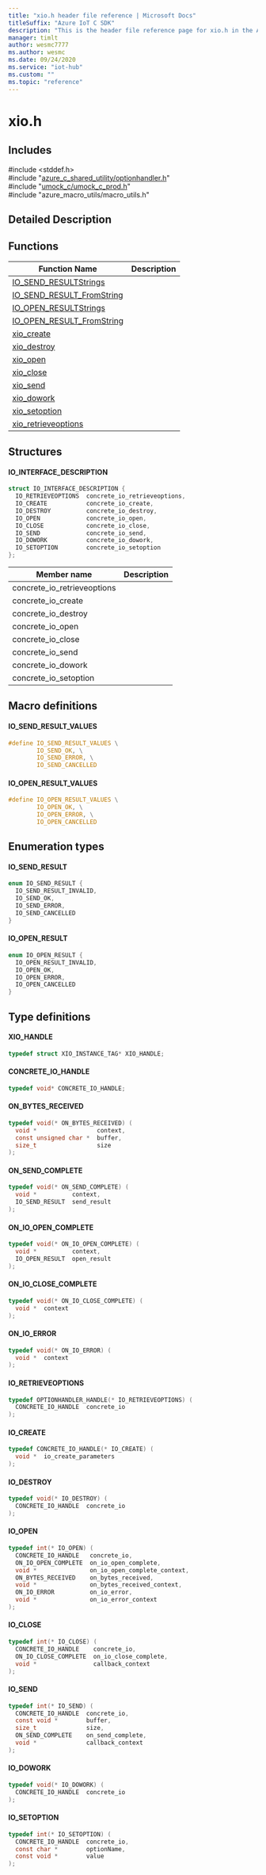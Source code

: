 ```yaml
---                             
title: "xio.h header file reference | Microsoft Docs" 
titleSuffix: "Azure IoT C SDK"            
description: "This is the header file reference page for xio.h in the Azure IoT C SDK. This SDK is used with Azure IoT Hub and Azure IoT Hub Device Provisioning Service"            
manager: timlt                 
author: wesmc7777              
ms.author: wesmc               
ms.date: 09/24/2020                    
ms.service: "iot-hub"             
ms.custom: ""                
ms.topic: "reference"        
---                            
```


# xio.h 

## Includes

\#include <stddef.h>  
\#include "[azure_c_shared_utility/optionhandler.h](optionhandler-h.md)"  
\#include "[umock_c/umock_c_prod.h](umock-c-prod-h.md)"  
\#include "azure_macro_utils/macro_utils.h"  

## Detailed Description

## Functions

Function Name                  | Description                                
--------------------------------|---------------------------------------------
[IO_SEND_RESULTStrings](./xio-h/io-send-resultstrings.md)            | 
[IO_SEND_RESULT_FromString](./xio-h/io-send-result-fromstring.md)            | 
[IO_OPEN_RESULTStrings](./xio-h/io-open-resultstrings.md)            | 
[IO_OPEN_RESULT_FromString](./xio-h/io-open-result-fromstring.md)            | 
[xio_create](./xio-h/xio-create.md)            | 
[xio_destroy](./xio-h/xio-destroy.md)            | 
[xio_open](./xio-h/xio-open.md)            | 
[xio_close](./xio-h/xio-close.md)            | 
[xio_send](./xio-h/xio-send.md)            | 
[xio_dowork](./xio-h/xio-dowork.md)            | 
[xio_setoption](./xio-h/xio-setoption.md)            | 
[xio_retrieveoptions](./xio-h/xio-retrieveoptions.md)            | 

## Structures

#### IO_INTERFACE_DESCRIPTION

```C
struct IO_INTERFACE_DESCRIPTION {
  IO_RETRIEVEOPTIONS  concrete_io_retrieveoptions,
  IO_CREATE           concrete_io_create,
  IO_DESTROY          concrete_io_destroy,
  IO_OPEN             concrete_io_open,
  IO_CLOSE            concrete_io_close,
  IO_SEND             concrete_io_send,
  IO_DOWORK           concrete_io_dowork,
  IO_SETOPTION        concrete_io_setoption
};
```
Member name                 | Description                                
----------------------------|----------------
 concrete_io_retrieveoptions            | 
 concrete_io_create            | 
 concrete_io_destroy            | 
 concrete_io_open            | 
 concrete_io_close            | 
 concrete_io_send            | 
 concrete_io_dowork            | 
 concrete_io_setoption            | 

## Macro definitions

#### IO_SEND_RESULT_VALUES

```C
#define IO_SEND_RESULT_VALUES \
        IO_SEND_OK, \
        IO_SEND_ERROR, \
        IO_SEND_CANCELLED 
```

#### IO_OPEN_RESULT_VALUES

```C
#define IO_OPEN_RESULT_VALUES \
        IO_OPEN_OK, \
        IO_OPEN_ERROR, \
        IO_OPEN_CANCELLED 
```

## Enumeration types

#### IO_SEND_RESULT

```C
enum IO_SEND_RESULT {
  IO_SEND_RESULT_INVALID,
  IO_SEND_OK,
  IO_SEND_ERROR,
  IO_SEND_CANCELLED
}
```

#### IO_OPEN_RESULT

```C
enum IO_OPEN_RESULT {
  IO_OPEN_RESULT_INVALID,
  IO_OPEN_OK,
  IO_OPEN_ERROR,
  IO_OPEN_CANCELLED
}
```

## Type definitions

#### XIO_HANDLE

```C
typedef struct XIO_INSTANCE_TAG* XIO_HANDLE;
```

#### CONCRETE_IO_HANDLE

```C
typedef void* CONCRETE_IO_HANDLE;
```

#### ON_BYTES_RECEIVED

```C
typedef void(* ON_BYTES_RECEIVED) (
  void *                 context,
  const unsigned char *  buffer,
  size_t                 size
);
```

#### ON_SEND_COMPLETE

```C
typedef void(* ON_SEND_COMPLETE) (
  void *          context,
  IO_SEND_RESULT  send_result
);
```

#### ON_IO_OPEN_COMPLETE

```C
typedef void(* ON_IO_OPEN_COMPLETE) (
  void *          context,
  IO_OPEN_RESULT  open_result
);
```

#### ON_IO_CLOSE_COMPLETE

```C
typedef void(* ON_IO_CLOSE_COMPLETE) (
  void *  context
);
```

#### ON_IO_ERROR

```C
typedef void(* ON_IO_ERROR) (
  void *  context
);
```

#### IO_RETRIEVEOPTIONS

```C
typedef OPTIONHANDLER_HANDLE(* IO_RETRIEVEOPTIONS) (
  CONCRETE_IO_HANDLE  concrete_io
);
```

#### IO_CREATE

```C
typedef CONCRETE_IO_HANDLE(* IO_CREATE) (
  void *  io_create_parameters
);
```

#### IO_DESTROY

```C
typedef void(* IO_DESTROY) (
  CONCRETE_IO_HANDLE  concrete_io
);
```

#### IO_OPEN

```C
typedef int(* IO_OPEN) (
  CONCRETE_IO_HANDLE   concrete_io,
  ON_IO_OPEN_COMPLETE  on_io_open_complete,
  void *               on_io_open_complete_context,
  ON_BYTES_RECEIVED    on_bytes_received,
  void *               on_bytes_received_context,
  ON_IO_ERROR          on_io_error,
  void *               on_io_error_context
);
```

#### IO_CLOSE

```C
typedef int(* IO_CLOSE) (
  CONCRETE_IO_HANDLE    concrete_io,
  ON_IO_CLOSE_COMPLETE  on_io_close_complete,
  void *                callback_context
);
```

#### IO_SEND

```C
typedef int(* IO_SEND) (
  CONCRETE_IO_HANDLE  concrete_io,
  const void *        buffer,
  size_t              size,
  ON_SEND_COMPLETE    on_send_complete,
  void *              callback_context
);
```

#### IO_DOWORK

```C
typedef void(* IO_DOWORK) (
  CONCRETE_IO_HANDLE  concrete_io
);
```

#### IO_SETOPTION

```C
typedef int(* IO_SETOPTION) (
  CONCRETE_IO_HANDLE  concrete_io,
  const char *        optionName,
  const void *        value
);
```

